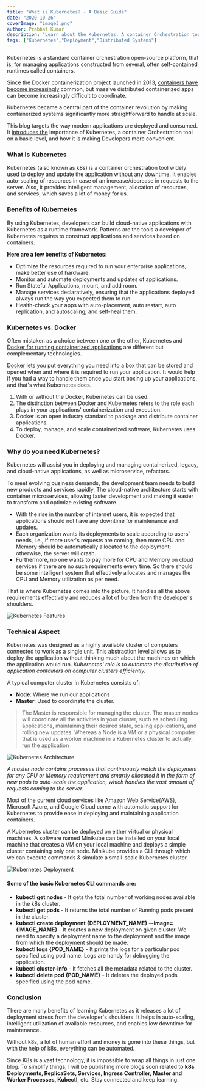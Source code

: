 ```yaml
---
title: "What is Kubernetes? - A Basic Guide"
date: "2020-10-26"
coverImage: "image3.png"
author: Prabhat Kumar
description: "Learn about the Kubernetes. A container Orchestration tool on a basic level, and how it is making the job of Developers simpler."
tags: ["Kubernetes","Deployment","Distributed Systems"]
---
```


Kubernetes is a standard container orchestration open-source platform, that is, for managing applications constructed from several, often self-contained runtimes called containers.

Since the Docker containerization project launched in 2013, [containers have become increasingly](/container-security-scanning/) common, but massive distributed containerized apps can become increasingly difficult to coordinate.

Kubernetes became a central part of the container revolution by making containerized systems significantly more straightforward to handle at scale.

This blog targets the way modern applications are deployed and consumed. It [introduces the](https://en.wikipedia.org/wiki/Kubernetes) importance of Kubernetes, a container Orchestration tool on a basic level, and how it is making Developers more convenient.

### What is Kubernetes

Kubernetes (also known as k8s) is a container orchestration tool widely used to deploy and update the application without any downtime. It enables auto-scaling of resources in case of an increase/decrease in requests to the server. 
Also, it provides intelligent management, allocation of resources, and services, which saves a lot of money for us.

### Benefits of Kubernetes

By using Kubernetes, developers can build cloud-native applications with Kubernetes as a runtime framework. Patterns are the tools a developer of Kubernetes requires to construct applications and services based on containers.

**Here are a few benefits of Kubernetes:**

- Optimize the resources required to run your enterprise applications, make better use of hardware.
- Monitor and automate deployments and updates of applications.
- Run Stateful Applications, mount, and add room.
- Manage services declaratively, ensuring that the applications deployed always run the way you expected them to run.
- Health-check your apps with auto-placement, auto restart, auto replication, and autoscaling, and self-heal them.

### Kubernetes vs. Docker

Often mistaken as a choice between one or the other, Kubernetes and [Docker for running containerized applications](/production-grade-development-using-docker-compose/) are different but complementary technologies.

[Docker](https://docs.docker.com/get-started/overview/) lets you put everything you need into a box that can be stored and opened when and where it is required to run your application. It would help if you had a way to handle them once you start boxing up your applications, and that's what Kubernetes does.

1. With or without the Docker, Kubernetes can be used.
2. The distinction between Docker and Kubernetes refers to the role each plays in your applications' containerization and execution.
3. Docker is an open industry standard to package and distribute container applications.
4. To deploy, manage, and scale containerized software, Kubernetes uses Docker.


### Why do you need Kubernetes?

Kubernetes will assist you in deploying and managing containerized, legacy, and cloud-native applications, as well as microservice, refactors.

To meet evolving business demands, the development team needs to build new products and services rapidly. The cloud-native architecture starts with container microservices, allowing faster development and making it easier to transform and optimize existing software.

- With the rise in the number of internet users, it is expected that applications should not have any downtime for maintenance and updates.
- Each organization wants its deployments to scale according to users' needs, i.e., if more user's requests are coming, then more CPU and Memory should be automatically allocated to the deployment; otherwise, the server will crash.
- Furthermore, no one wants to pay more for CPU and Memory on cloud services if there are no such requirements every time. So there should be some intelligent system that effectively allocates and manages the CPU and Memory utilization as per need.

That is where Kubernetes comes into the picture. It handles all the above requirements effectively and reduces a lot of burden from the developer's shoulders.

 
![Kubernetes Features](image2.png)

### Technical Aspect

Kubernetes was designed as a highly available cluster of computers connected to work as a single unit. This abstraction level allows us to deploy the application without thinking much about the machines on which the application would run. *Kubernetes' role is to automate the distribution of application containers on computer clusters efficiently.*  

A typical computer cluster in Kubernetes consists of:

- **Node**: Where we run our applications
- **Master**: Used to coordinate the cluster.

> The Master is responsible for managing the cluster. The master nodes will coordinate all the activities in your cluster, such as scheduling applications, maintaining their desired state, scaling applications, and rolling new updates. Whereas a Node is a VM or a physical computer that is used as a worker machine in a Kubernetes cluster to  actually, run the application 

![Kubernetes Architecture](image4.jpeg)

*A master node contains processes that continuously watch the deployment for any CPU or Memory requirement and smartly allocated it in the form of new pods to auto-scale the application, which handles the vast amount of requests coming to the server.*

Most of the current cloud services like Amazon Web Service(AWS), Microsoft Azure, and Google Cloud come with automatic support for Kubernetes to provide ease in deploying and maintaining application containers.

A Kubernetes cluster can be deployed on either virtual or physical machines. A software named Minikube can be installed on your local machine that creates a VM on your local machine and deploys a simple cluster containing only one node. 
Minikube provides a CLI through which we can execute commands & simulate a small-scale Kubernetes cluster.

![Kubernetes Deployment](image1.png)

#### Some of the basic Kubernetes CLI commands are:
- **kubectl get nodes** - It gets the total number of working nodes available in the k8s cluster.
- **kubectl get pods** - It returns the total number of Running pods present in the cluster.
- **kubectl create deployment {DEPLOYMENT_NAME} --image={IMAGE_NAME}**  - It creates a new deployment on given cluster. We need to specify a deployment name to the deployment and the image from which the deployment should be made.
- **kubectl logs {POD_NAME}** - It prints the logs for a particular pod specified using pod name. Logs are handy for debugging the application.
- **kubectl cluster-info** - It fetches all the metadata related to the cluster. 
- **kubectl delete pod {POD_NAME}** - It deletes the deployed pods specified using the pod name.

### Conclusion 
There are many benefits of learning Kubernetes as it releases a lot of deployment stress from the developer's shoulders. It helps in auto-scaling, intelligent utilization of available resources, and enables low downtime for maintenance. 

Without k8s, a lot of human effort and money is gone into these things, but with the help of k8s, everything can be automated.

Since K8s is a vast technology, it is impossible to wrap all things in just one blog. To simplify things, I will be publishing more blogs soon related to **k8s Deployments, ReplicaSets, Services, Ingress Controller, Master and Worker Processes, Kubectl**, etc. Stay connected and keep learning.
